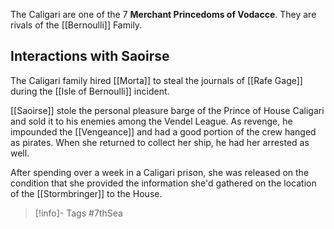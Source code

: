 The Caligari are one of the 7 **Merchant Princedoms of Vodacce**.  They are rivals of the [[Bernoulli]] Family.

## Interactions with Saoirse
The Caligari family hired [[Morta]] to steal the journals of [[Rafe Gage]] during the [[Isle of Bernoulli]] incident.

[[Saoirse]] stole the personal pleasure barge of the Prince of House Caligari and sold it to his enemies among the Vendel League.  As revenge, he impounded the [[Vengeance]] and had a good portion of the crew hanged as pirates.  When she returned to collect her ship, he had her arrested as well.

After spending over a week in a Caligari prison, she was released on the condition that she provided the information she'd gathered on the location of the [[Stormbringer]] to the House.

> [!info]- Tags
> #7thSea 

